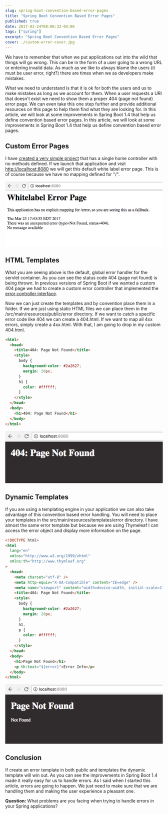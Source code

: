 ```yaml
---
slug: spring-boot-convention-based-error-pages
title: "Spring Boot Convention Based Error Pages"
published: true
date: 2017-03-24T08:00:33-04:00
tags: ["spring"]
excerpt: "Spring Boot Convention Based Error Pages"
cover: ./custom-error-cover.jpg
---
```


We have to remember that when we put applications out into the wild that things will go wrong. This can be in the form of a user going to a wrong URL or entering invalid data. As much as we like to always blame the users (it must be user error, right?) there are times when we as developers make mistakes.

What we need to understand is that it is ok for both the users and us to make mistakes as long as we account for them. When a user requests a URI that doesn't exist we need to show them a proper 404 (page not found) error page. We can even take this one step further and provide additional resources on this page to help them find what they are looking for. In this article, we will look at some improvements in Spring Boot 1.4 that help us define convention based error pages. In this article, we will look at some improvements in Spring Boot 1.4 that help us define convention based error pages.

## Custom Error Pages

I have [created a very simple project](https://github.com/cfaddict/custom-errors/tree/master/src/main/java/com/therealdanvega/controller) that has a single home controller with no methods defined. If we launch that application and visit [http://localhost:8080](http://localhost:8080) we will get this default white label error page. This is of course because we have no mapping defined for "/".

[![](./whitelabel_error_page.png)](./whitelabel_error_page.png)

## HTML Templates

What you are seeing above is the default, global error handler for the servlet container. As you can see the status code 404 (page not found) is being thrown. In previous versions of Spring Boot if we wanted a custom 404 page we had to create a custom error controller that implemented the [error controller interface](http://docs.spring.io/spring-boot/docs/current/api/org/springframework/boot/autoconfigure/web/ErrorController.html).

Now we can just create the templates and by convention place them in a folder. If we are just using static HTML files we can place them in the /src/main/resources/public/error directory. If we want to catch a specific error code like 404 we can create a 404.html. If we want to map all 4xx errors, simply create a 4xx.html. With that, I am going to drop in my custom 404.html.

```html
<html>
  <head>
    <title>404: Page Not Found</title>
    <style>
      body {
        background-color: #2a2627;
        margin: 20px;
      }
      h1 {
        color: #ffffff;
      }
    </style>
  </head>
  <body>
    <h1>404: Page Not Found</h1>
  </body>
</html>
```

[![](./custom_error-.png)](./custom_error-.png)

## Dynamic Templates

If you are using a templating engine in your application we can also take advantage of this convention based error handling. You will need to place your templates in the src/main/resources/templates/error directory. I have almost the same error template but because we are using Thymeleaf I can access the error object and display more information on the page.

```html
<!DOCTYPE html>
<html
  lang="en"
  xmlns="http://www.w3.org/1999/xhtml"
  xmlns:th="http://www.thymleaf.org"
>
  <head>
    <meta charset="utf-8" />
    <meta http-equiv="X-UA-Compatible" content="IE=edge" />
    <meta name="viewport" content="width=device-width, initial-scale=1" />
    <title>404: Page Not Found</title>
    <style>
      body {
        background-color: #2a2627;
        margin: 20px;
      }
      h1,
      p {
        color: #ffffff;
      }
    </style>
  </head>
  <body>
    <h1>Page Not Found</h1>
    <p th:text="${error}">Error Info</p>
  </body>
</html>
```

[![](./custom_error_template.png)](./custom_error_template.png)

## Conclusion

If create an error template in both public and templates the dynamic template will win out. As you can see the improvements in Spring Boot 1.4 made it really easy for us to handle errors. As I said when I started this article, errors are going to happen. We just need to make sure that we are handling them and making the user experience a pleasant one.

**Question:** What problems are you facing when trying to handle errors in your Spring applications?
